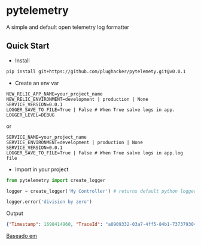 # pytelemetry

A simple and default open telemetry log formatter

## Quick Start

* Install
```bash
pip install git+https://github.com/plughacker/pytelemety.git@v0.0.1
```

* Create an env var

```
NEW_RELIC_APP_NAME=your_project_name
NEW_RELIC_ENVIRONMENT=development | production | None
SERVICE_VERSION=0.0.1
LOGGER_SAVE_TO_FILE=True | False # When True salve logs in app.
LOGGER_LEVEL=DEBUG
```
or
```
SERVICE_NAME=your_project_name
SERVICE_ENVIRONMENT=development | production | None
SERVICE_VERSION=0.0.1
LOGGER_SAVE_TO_FILE=True | False # When True salve logs in app.log file
```

* Import in your project

```python
from pytelemetry import create_logger

logger = create_logger('My Controller') # returns default python logger

logger.error('division by zero')

```

Output
```json
{"Timestamp": 1698414960, "TraceId": "a0909332-03a7-4ff5-84b1-7373793042ce", "SeverityText": "ERROR", "SeverityNumber": 17, "Body": "division by zero", "Resource": {"service_name": "service_not_named", "service_version": "0.0.1", "service_environment": null}, "InstrumentationScope": "Class or mehtod name", "Attributes": []}
```


[Baseado em](https://github.com/diego-malga/pytelemetry)

